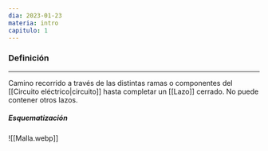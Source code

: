 ```yaml
---
dia: 2023-01-23
materia: intro
capitulo: 1
---
```

### Definición
---
Camino recorrido a través de las distintas ramas o componentes del [[Circuito eléctrico|circuito]] hasta completar un [[Lazo]] cerrado. No puede contener otros lazos.

##### Esquematización
![[Malla.webp]]

